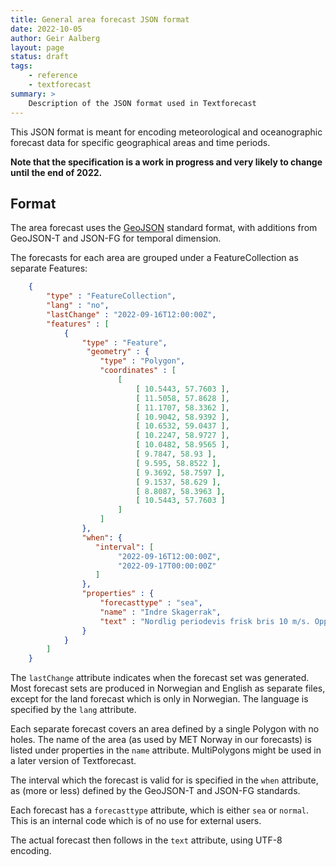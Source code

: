 ```yaml
---
title: General area forecast JSON format
date: 2022-10-05
author: Geir Aalberg
layout: page
status: draft
tags:
    - reference
    - textforecast
summary: >
    Description of the JSON format used in Textforecast
---
```


This JSON format is meant for encoding meteorological and oceanographic forecast
data for specific geographical areas and time periods.

**Note that the specification is a work in progress and very likely to change
until the end of 2022.**


## Format

The area forecast uses the [GeoJSON](./GeoJSON) standard format, with
additions from GeoJSON-T and JSON-FG for temporal dimension.

The forecasts for each area are grouped under a FeatureCollection as
separate Features:

```json
    {
        "type" : "FeatureCollection",
        "lang" : "no",
        "lastChange" : "2022-09-16T12:00:00Z",
        "features" : [
            {
                "type" : "Feature",
                 "geometry" : {
                    "type" : "Polygon",
                    "coordinates" : [
                        [
                            [ 10.5443, 57.7603 ],
                            [ 11.5058, 57.8628 ],
                            [ 11.1707, 58.3362 ],
                            [ 10.9042, 58.9392 ],
                            [ 10.6532, 59.0437 ],
                            [ 10.2247, 58.9727 ],
                            [ 10.0482, 58.9565 ],
                            [ 9.7847, 58.93 ],
                            [ 9.595, 58.8522 ],
                            [ 9.3692, 58.7597 ],
                            [ 9.1537, 58.629 ],
                            [ 8.8087, 58.3963 ],
                            [ 10.5443, 57.7603 ]
                        ]
                    ]
                },
                "when": {
                   "interval": [
                        "2022-09-16T12:00:00Z",
                        "2022-09-17T00:00:00Z"
                   ]
                },
                "properties" : {
                    "forecasttype" : "sea",
                    "name" : "Indre Skagerrak",
                    "text" : "Nordlig periodevis frisk bris 10 m/s. Oppholdsvær og god sikt. I kveld kan hende enkelte regnbyger med moderat sikt."
                }
            }
        ]
    }
```
The `lastChange` attribute indicates when the forecast set was generated.
Most forecast sets are produced in Norwegian and English as separate files,
except for the land forecast which is only in Norwegian. The language
is specified by the `lang` attribute.

Each separate forecast covers an area defined by a single Polygon with no holes.
The name of the area (as used by MET Norway in our forecasts) is listed
under properties in the `name` attribute.
MultiPolygons might be used in a later version of Textforecast.

The interval which the forecast is valid for is specified in the `when`
attribute, as (more or less) defined by the GeoJSON-T and JSON-FG standards.

Each forecast has a `forecasttype` attribute, which is either `sea` or `normal`.
This is an internal code which is of no use for external users.

The actual forecast then follows in the `text` attribute, using UTF-8 encoding.
